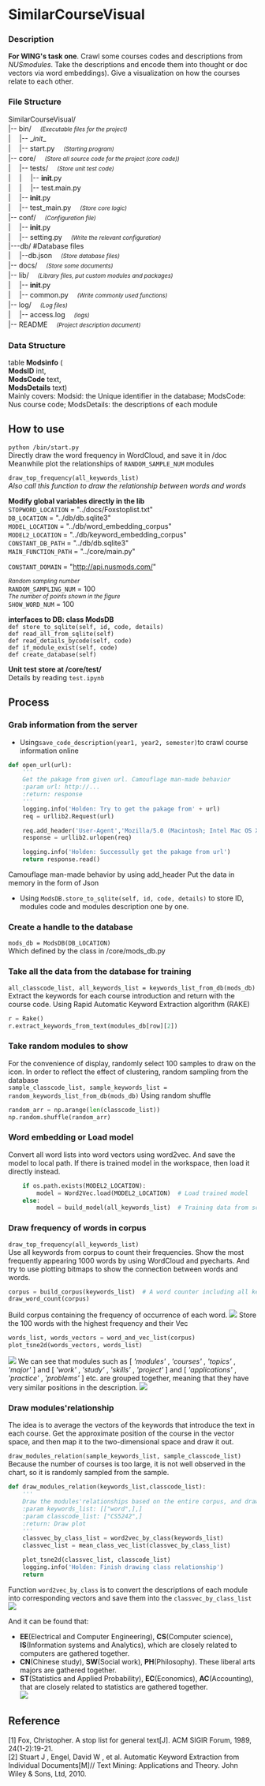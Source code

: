 # SimilarCourseVisual
### Description
**For WING's task one**. Crawl some courses codes and descriptions from *NUSmodules*.  Take the descriptions and encode them into thought or doc vectors via word embeddings).  Give a visualization on how the courses relate to each other. 

### File Structure
SimilarCourseVisual/   
|-- bin/　 <small>*(Executable files for the project)*</small>  
|　 |-- \__init__  
|　 |-- start.py　 <small>*(Starting program)*</small>     
|-- core/　 <small>*(Store all source code for the project (core code))*</small>   
|　 |-- tests/　 <small>*(Store unit test code)*</small>     
|　 |　 |-- __init__.py   
|　 |　 |-- test.main.py     
|　 |-- __init__.py     
|　 |-- test_main.py　 <small>*(Store core logic)*</small>       
|-- conf/　 <small>*(Configuration file)*</small>     
|　 |-- __init__.py     
|　 |-- setting.py　 <small>*(Write the relevant configuration)*</small>       
|---db/    #Database files     
|　 |--db.json　 <small>*(Store database files)*</small>       
|-- docs/　 <small>*(Store some documents)*</small>       
|-- lib/　 <small>*(Library files, put custom modules and packages)*</small>       
|　 |-- __init__.py     
|　 |-- common.py　 <small>*(Write commonly used functions)*</small>       
|-- log/　 <small>*(Log files)*</small>       
|　 |-- access.log　 <small>*(logs)*</small>       
|-- README　 <small>*(Project description document)*</small>

### Data Structure
table **Modsinfo** (  
         **ModsID** int,  
         **ModsCode** text,  
         **ModsDetails** text)  
Mainly covers: Modsid: the Unique identifier in the database; ModsCode: Nus course code; ModsDetails: the descriptions of each module

## How to use
`python /bin/start.py`  
Directly draw the word frequency in WordCloud, and save it in /doc
Meanwhile plot the relationships of `RANDOM_SAMPLE_NUM` modules  

`draw_top_frequency(all_keywords_list)`  
*Also call this function to draw the relationship between words and words*

**Modify global variables directly in the lib**  
`STOPWORD_LOCATION` = "../docs/Foxstoplist.txt"   
`DB_LOCATION` = "../db/db.sqlite3"   
`MODEL_LOCATION` = "../db/word\_embedding_corpus"   
`MODEL2_LOCATION` = "../db/keyword\_embedding_corpus"   
`CONSTANT_DB_PATH` = "../db/db.sqlite3"   
`MAIN_FUNCTION_PATH` = "../core/main.py"   

`CONSTANT_DOMAIN` = "http://api.nusmods.com/"

<small>*Random sampling number*</small>  
`RANDOM_SAMPLING_NUM` = 100   
<small>*The number of points shown in the figure*</small>  
`SHOW_WORD_NUM` = 100

**interfaces to DB: class ModsDB**  
`def store_to_sqlite(self, id, code, details)`  
`def read_all_from_sqlite(self)`  
`def read_details_bycode(self, code)`  
`def if_module_exist(self, code)`  
`def create_database(self)`  

**Unit test store at /core/test/**   
Details by reading `test.ipynb`

## Process
### Grab information from the server
- Using`save_code_description(year1, year2, semester)`to crawl course information online  

```python  
def open_url(url):
    '''
    Get the pakage from given url. Camouflage man-made behavior
    :param url: http://...
    :return: response
    '''
    logging.info('Holden: Try to get the pakage from' + url)
    req = urllib2.Request(url)

    req.add_header('User-Agent','Mozilla/5.0 (Macintosh; Intel Mac OS X 10_11_6) AppleWebKit/537.36 (KHTML, like Gecko) Chrome/50.0.2661.75 Safari/537.36 QQBrowser/4.1.4132.400')
    response = urllib2.urlopen(req)

    logging.info('Holden: Successully get the pakage from url')
    return response.read()  
```  
Camouflage man-made behavior by using add_header
Put the data in memory in the form of Json
- Using `ModsDB.store_to_sqlite(self, id, code, details)` to store ID, modules code and modules description one by one.

### Create a handle to the database
`mods_db = ModsDB(DB_LOCATION)`  
Which defined by the class in /core/mods_db.py

### Take all the data from the database for training
`all_classcode_list, all_keywords_list = keywords_list_from_db(mods_db)`  
Extract the keywords for each course introduction and return with the course code. Using Rapid Automatic Keyword Extraction algorithm (RAKE)  
```python
r = Rake()
r.extract_keywords_from_text(modules_db[row][2])
```
### Take random modules to show
For the convenience of display, randomly select 100 samples to draw on the icon. In order to reflect the effect of clustering, random sampling from the database  
`sample_classcode_list, sample_keywords_list = random_keywords_list_from_db(mods_db)`
Using random shuffle

```python
random_arr = np.arange(len(classcode_list))
np.random.shuffle(random_arr)
```
### Word embedding or Load model
Convert all word lists into word vectors using word2vec. And save the model to local path.
If there is trained model in the workspace, then load it directly instead.  

```python
    if os.path.exists(MODEL2_LOCATION):
        model = Word2Vec.load(MODEL2_LOCATION)  # Load trained model
    else:
        model = build_model(all_keywords_list)  # Training data from scratch, embedding words
```
### Draw frequency of words in corpus
`draw_top_frequency(all_keywords_list)`  
Use all keywords from corpus to count their frequencies. Show the most frequently appearing 1000 words by using WordCloud and pyecharts. And try to use plotting bitmaps to show the connection between words and words.

```python
corpus = build_corpus(keywords_list)  # A word counter including all keywords
draw_word_count(corpus)
```
Build corpus containing the frequency of occurrence of each word.
![](docs/ModsCloud.png)
Store the 100 words with the highest frequency and their Vec

```python
words_list, words_vectors = word_and_vec_list(corpus)
plot_tsne2d(words_vectors, words_list)
```
![](docs/figure_1.png)
We can see that modules such as [ *'modules'* , *'courses'* , *'topics'* , *'major'* ] and [ *'work'* , *'study'* , *'skills'* , *'project'* ] and [ *'applications'* , *'practice'* , *'problems'* ] etc. are grouped together, meaning that they have very similar positions in the description.
![](docs/figure_1_mark.png)

### Draw modules'relationship
The idea is to average the vectors of the keywords that introduce the text in each course. Get the approximate position of the course in the vector space, and then map it to the two-dimensional space and draw it out.

```draw_modules_relation(sample_keywords_list, sample_classcode_list)```  
Because the number of courses is too large, it is not well observed in the chart, so it is randomly sampled from the sample.

```python
def draw_modules_relation(keywords_list,classcode_list):
    '''
    Draw the modules'relationships based on the entire corpus, and draw plot of them
    :param keywords_list: [["word",],]
    :param classcode_list: ["CS5242",]
    :return: Draw plot
    '''
    classvec_by_class_list = word2vec_by_class(keywords_list)
    classvec_list = mean_class_vec_list(classvec_by_class_list)

    plot_tsne2d(classvec_list, classcode_list)
    logging.info('Holden: Finish drawing class relationship')
    return
```

Function ```word2vec_by_class``` is to convert the descriptions of each module into corresponding vectors and save them into the ```classvec_by_class_list```
![](docs/figure_2.png)

And it can be found that:  
- **EE**(Electrical and Computer Engineering), **CS**(Computer science), **IS**(Information systems and Analytics), which are closely related to computers are gathered together.  
- **CN**(Chinese study), **SW**(Social work), **PH**(Philosophy). These liberal arts majors are gathered together.  
- **ST**(Statistics and Applied Probability), **EC**(Economics), **AC**(Accounting), that are closely related to statistics are gathered together.  
![](docs/figure_2_mark.png)

## Reference
[1] Fox, Christopher. A stop list for general text[J]. ACM SIGIR Forum, 1989, 24(1-2):19-21.  
[2] Stuart J , Engel, David W , et al. Automatic Keyword Extraction from Individual Documents[M]// Text Mining: Applications and Theory. John Wiley & Sons, Ltd, 2010.
